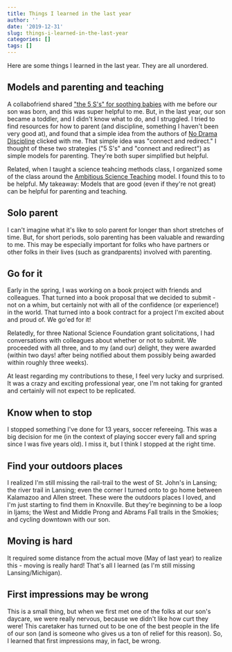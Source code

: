 ```yaml
---
title: Things I learned in the last year
author: ''
date: '2019-12-31'
slug: things-i-learned-in-the-last-year
categories: []
tags: []
---
```


Here are some things I learned in the last year. They are all unordered.

## Models and parenting and teaching

A collabofriend shared ["the 5 S's" for soothing babies](https://www.happiestbaby.com/blogs/baby/the-5-s-s-for-soothing-babies) with me before our son was born, and this was super helpful to me. But, in the last year, our son became a toddler, and I didn't know what to do, and I struggled. I tried to find resources for how to parent (and discipline, something I haven't been very good at), and found that a simple idea from the authors of [No Drama Discipline](https://www.drdansiegel.com/pdf/Refrigerator%20Sheet--NDD.pdf) clicked with me. That simple idea was "connect and redirect." I thought of these two strategies ("5 S's" and "connect and redirect") as simple models for parenting. They're both super simplified but helpful.

Related, when I taught a science teahcing methods class, I organized some of the class around the [Ambitious Science Teaching](https://ambitiousscienceteaching.org/) model. I found this to to be helpful. My takeaway: Models that are good (even if they're not great) can be helpful for parenting and teaching.

## Solo parent

I can't imagine what it's like to solo parent for longer than short stretches of time. But, for short periods, solo parenting has been valuable and rewarding to me. This may be especially important for folks who have partners or other folks in their lives (such as grandparents) involved with parenting.

## Go for it

Early in the spring, I was working on a book project with friends and colleagues. That turned into a book proposal that we decided to submit - not on a whim, but certainly not with all of the confidence (or experience!) in the world. That turned into a book contract for a project I'm excited about and proud of. We go'ed for it!

Relatedly, for three National Science Foundation grant solicitations, I had conversations with colleagues about whether or not to submit. We proceeded with all three, and to my (and our) delight, they were awarded (within two days! after being notified about them possibly being awarded within roughly three weeks).

At least regarding my contributions to these, I feel very lucky and surprised. It was a crazy and exciting professional year, one I'm not taking for granted and certainly will not expect to be replicated. 

## Know when to stop

I stopped something I've done for 13 years, soccer refereeing. This was a big decision for me (in the context of playing soccer every fall and spring since I was five years old). I miss it, but I think I stopped at the right time.

## Find your outdoors places

I realized I'm still missing the rail-trail to the west of St. John's in Lansing; the river trail in Lansing; even the corner I turned onto to go home between Kalamazoo and Allen street. These were the outdoors places I loved, and I'm just starting to find them in Knoxville. But they're beginning to be a loop in Ijams; the West and Middle Prong and Abrams Fall trails in the Smokies; and cycling downtown with our son.

## Moving is hard

It required some distance from the actual move (May of last year) to realize this - moving is really hard! That's all I learned (as I'm still missing Lansing/Michigan).

## First impressions may be wrong 

This is a small thing, but when we first met one of the folks at our son's daycare, we were really nervous, because we didn't like how curt they were! This caretaker has turned out to be one of the best people in the life of our son (and is someone who gives us a ton of relief for this reason). So, I learned that first impressions may, in fact, be wrong.